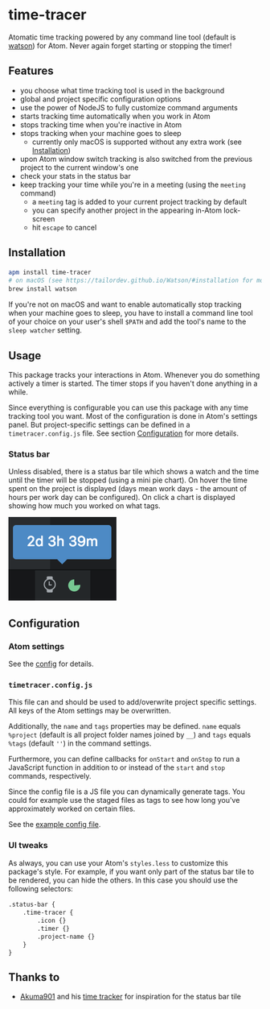 # time-tracer

Atomatic time tracking powered by any command line tool (default is [watson](http://tailordev.github.io/Watson/)) for Atom.
Never again forget starting or stopping the timer!

## Features

- you choose what time tracking tool is used in the background
- global and project specific configuration options
- use the power of NodeJS to fully customize command arguments
- starts tracking time automatically when you work in Atom
- stops tracking time when you're inactive in Atom
- stops tracking when your machine goes to sleep
    - currently only macOS is supported without any extra work (see [Installation](#installation))
- upon Atom window switch tracking is also switched from the previous project to the current window's one
- check your stats in the status bar
- keep tracking your time while you're in a meeting (using the `meeting` command)
    - a `meeting` tag is added to your current project tracking by default
    - you can specify another project in the appearing in-Atom lock-screen
    - hit `escape` to cancel

## Installation

```bash
apm install time-tracer
# on macOS (see https://tailordev.github.io/Watson/#installation for more details)
brew install watson
```

If you're not on macOS and want to enable automatically stop tracking
when your machine goes to sleep, you have to install a command line tool
of your choice on your user's shell `$PATH` and add the tool's name to the
`sleep watcher` setting.

## Usage

This package tracks your interactions in Atom.
Whenever you do something actively a timer is started.
The timer stops if you haven't done anything in a while.

Since everything is configurable you can use this package with any time
tracking tool you want.
Most of the configuration is done in Atom's settings panel.
But project-specific settings can be defined in a `timetracer.config.js` file.
See section [Configuration](#timetracer.config.js) for more details.

### Status bar

Unless disabled, there is a status bar tile which shows a watch and the time until the timer
will be stopped (using a mini pie chart).
On hover the time spent on the project is displayed (days mean work days - the amount of hours per work day can be configured).
On click a chart is displayed showing how much you worked on what tags.

![Status bar tile screenshot](./img/status-bar-tile.png)

## Configuration

### Atom settings

See the [config](https://github.com/jneuendorf/atom-time-tracer/blob/master/src/config.js) for details.

### `timetracer.config.js`

This file can and should be used to add/overwrite project specific settings.
All keys of the Atom settings may be overwritten.

Additionally, the `name` and `tags` properties may be defined.
`name` equals `%project` (default is all project folder names joined by `__`) and `tags` equals `%tags` (default `''`) in the command settings.

Furthermore, you can define callbacks for `onStart` and `onStop` to run a JavaScript function in addition to or instead of the `start` and `stop` commands, respectively.

Since the config file is a JS file you can dynamically generate tags.
You could for example use the staged files as tags to see how long you've approximately worked on certain files.

See the [example config file](https://github.com/jneuendorf/atom-time-tracer/blob/master/timetracer.config.js).

### UI tweaks

As always, you can use your Atom's `styles.less` to customize this package's style.
For example, if you want only part of the status bar tile to be rendered, you can hide the others.
In this case you should use the following selectors:

```less
.status-bar {
    .time-tracer {
        .icon {}
        .timer {}
        .project-name {}
    }
}
```

## Thanks to

- [Akuma901](https://github.com/Akuma901) and his [time tracker](https://github.com/Akuma901/atom-time-tracker)
  for inspiration for the status bar tile
